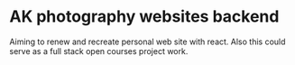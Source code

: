 # AK photography websites backend

Aiming to renew and recreate personal web site with react.
Also this could serve as a full stack open courses project work.
